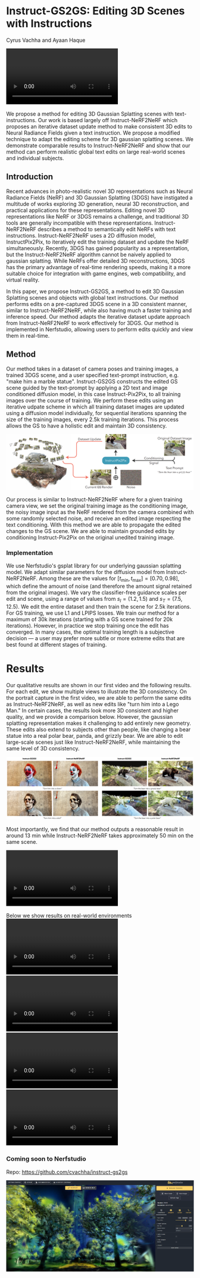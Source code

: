# Instruct-GS2GS: Editing 3D Scenes with Instructions
Cyrus Vachha and Ayaan Haque


<video src="https://github.com/cvachha/instruct-gs2gs/assets/9502341/3009a2e6-be94-44da-b61e-6640dbc2039a" controls="controls">
</video>

We propose a method for editing 3D Gaussian Splatting scenes with text-instructions. Our work is based largely off Instruct-NeRF2NeRF which proposes an iterative dataset update method to make consistent 3D  edits to Neural Radiance Fields given a text instruction. We propose a modified technique to adapt the editing scheme for 3D gaussian splatting scenes. We demonstrate comparable results to Instruct-NeRF2NeRF and show that our method can perform realistic global text edits on large real-world scenes and individual subjects.

## Introduction
Recent advances in photo-realistic novel 3D representations such as Neural Radiance Fields (NeRF) and 3D Gaussian Splatting (3DGS) have instigated a multitude of works exploring 3D generation, neural 3D reconstruction, and practical applications for these representations. Editing novel 3D representations like NeRF or 3DGS remains a challenge, and traditional 3D tools are generally incompatible with these representations. Instruct-NeRF2NeRF describes a method to semantically edit NeRFs with text instructions. Instruct-NeRF2NeRF uses a 2D diffusion model, InstructPix2Pix, to iteratively edit the training dataset and update the NeRF simultaneously. Recently, 3DGS has gained popularity as a representation, but the Instruct-NeRF2NeRF algorithm cannot be naively applied to gaussian splatting. While NeRFs offer detailed 3D reconstructions, 3DGS has the primary advantage of real-time rendering speeds, making it a more suitable choice for integration with game engines, web compatibility, and virtual reality.

In this paper, we propose Instruct-GS2GS, a method to edit 3D Gaussian Splatting scenes and objects with global text instructions. Our method performs edits on a pre-captured 3DGS scene in a 3D consistent manner, similar to Instruct-NeRF2NeRF, while also having much a faster training and inference speed. Our method adapts the iterative dataset update approach from Instruct-NeRF2NeRF to work effectively for 3DGS. Our method is implemented in Nerfstudio, allowing users to perform edits quickly and view them in real-time.

## Method

Our method takes in a dataset of camera poses and training images, a trained 3DGS scene, and a user specified text-prompt instruction, e.g. "make him a marble statue". Instruct-GS2GS constructs the edited GS scene guided by the text-prompt by applying a 2D text and image conditioned diffusion model, in this case Instruct-Pix2Pix, to all training images over the course of training. We perform these edits using an iterative udpate scheme in which all training dataset images are updated using a diffusion model individually, for sequential iterations spanning the size of the training images, every 2.5k training iterations. This process allows the GS to have a holistic edit and maintain 3D consistency.

![pipeline](webpage_imgs\igs2gs_pipeline.png)

Our process is similar to Instruct-NeRF2NeRF where for a given training camera view, we set the original training image as the conditioning image, the noisy image input as the NeRF rendered from the camera combined with some randomly selected noise, and receive an edited image respecting the text conditioning. With this method we are able to propagate the edited changes to the GS scene. We are able to maintain grounded edits by conditioning Instruct-Pix2Pix on the original unedited training image.

### Implementation
We use Nerfstudio's gsplat library for our underlying gaussian splatting model. We adapt similar parameters for the diffusion model from Instruct-NeRF2NeRF. Among these are the values for $[t_\text{min}, t_\text{max}] = [0.70,0.98]$, which define the amount of noise (and therefore the amount signal retained from the original images). We vary the classifier-free guidance scales per edit and scene, using a range of values from $s_I=(1.2,1.5)$ and $s_T=(7.5,12.5)$. We edit the entire dataset and then train the scene for 2.5k iterations. For GS training, we use L1 and LPIPS losses. We train our method for a maximum of 30k iterations (starting with a GS scene trained for 20k iterations). However, in practice we stop training once the edit has converged. In many cases, the optimal training length is a subjective decision — a user may prefer more subtle or more extreme edits that are best found at different stages of training. 

# Results
Our qualitative results are shown in our first video and the following results. For each edit, we show multiple views to illustrate the 3D consistency. On the portrait capture in the first video, we are able to perform the same edits as Instruct-NeRF2NeRF, as well as new edits like "turn him into a Lego Man." In certain cases, the results look more 3D consistent and higher quality, and we provide a comparison below. However, the gaussian splatting representation makes it challenging to add entirely new geometry. These edits also extend to subjects other than people, like changing a bear statue into a real polar bear, panda, and grizzly bear. We are able to edit large-scale scenes just like Instruct-NeRF2NeRF, while maintaining the same level of 3D consistency. 

![timelapse](webpage_imgs\comparison_igs2gs.png)

Most importantly, we find that our method outputs a reasonable result in around 13 min while Instruct-NeRF2NeRF takes approximately 50 min on the same scene.


<video src="https://github.com/cvachha/instruct-gs2gs/assets/9502341/bb737928-1e5b-4ee3-9e92-48429d6eb4a8" controls="controls">
</video>


Below we show results on real-world environments 
<video src="https://github.com/cvachha/instruct-gs2gs/assets/9502341/98927461-8f05-43a9-a469-ed45d5bf5eb5" controls="controls">
</video>
<video src="https://github.com/cvachha/instruct-gs2gs/assets/9502341/f21c7163-1202-43a2-8b94-3b7869a5b3bb" controls="controls">
</video>
<video src="https://github.com/cvachha/instruct-gs2gs/assets/9502341/a62aaa4d-a212-4033-8fab-9dca437f4a8e" controls="controls">
</video>
<video src="https://github.com/cvachha/instruct-gs2gs/assets/9502341/09ce2c2e-80c0-4971-9900-179b94eb4705" controls="controls">
</video>

### Coming soon to Nerfstudio
Repo: https://github.com/cvachha/instruct-gs2gs

![nerfstudio_igs2gs](webpage_imgs\nerfstudio_igs2gs.png)
